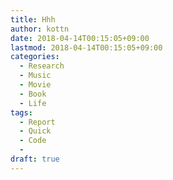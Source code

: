 ```yaml
---
title: Hhh
author: kottn
date: 2018-04-14T00:15:05+09:00
lastmod: 2018-04-14T00:15:05+09:00
categories:
  - Research
  - Music
  - Movie
  - Book
  - Life
tags:
  - Report
  - Quick
  - Code
  - 
draft: true
---
```


